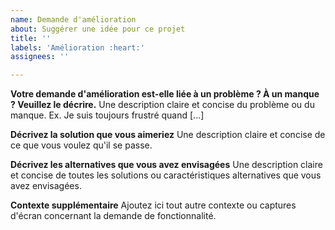 ```yaml
---
name: Demande d'amélioration
about: Suggérer une idée pour ce projet
title: ''
labels: 'Amélioration :heart:'
assignees: ''

---
```


**Votre demande d'amélioration est-elle liée à un problème ? À un manque ? Veuillez le décrire.**
Une description claire et concise du problème ou du manque. Ex. Je suis toujours frustré quand [...]

**Décrivez la solution que vous aimeriez**
Une description claire et concise de ce que vous voulez qu'il se passe.

**Décrivez les alternatives que vous avez envisagées**
Une description claire et concise de toutes les solutions ou caractéristiques alternatives que vous avez envisagées.

**Contexte supplémentaire**
Ajoutez ici tout autre contexte ou captures d'écran concernant la demande de fonctionnalité.